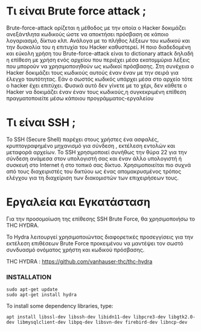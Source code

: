 # Τι είναι Brute force attack ; 

Brute-force-attack ορίζεται η μέθοδος με την οποία ο Hacker δοκιμάζει ανεξάντλητα κωδικούς ώστε να αποκτήσει
πρόσβαση σε κάποιο λογαριασμό, δίκτυο κλπ. Ανάλογα με το πλήθος λέξεων του κωδικού και την δυσκολία του
η επιτυχία του Hacker καθυστερεί.
Η ποιο διαδεδομένη και εύκολη χρήση του Brute-force-attack είναι to dictionary attack δηλαδή η επίθεση με
χρήση ενός αρχείου που περιέχει μέσα εκατομμύρια λέξεις που μπορούν να χρησιμοποιηθούν ως κωδικοί πρόσβασης.
Στη συνέχεια ο Hacker δοκιμάζει τους κωδικούς αυτούς έναν έναν με την σειρά για έλεγχο ταυτότητας.
Εάν ο σωστός κωδικός υπάρχει μέσα στο αρχείο τότε ο hacker έχει επιτύχει.
Φυσικά αυτό δεν γίνετε με το χέρι, δεν κάθετε ο Hacker να δοκιμάζει έναν έναν τους κωδικούς,η συγκεκριμένη
επίθεση πραγματοποιείτε μέσω κάποιου προγράμματος-εργαλείου

# Τι είναι SSH ;

To SSH (Secure Shell) παρέχει στους χρήστες ένα ασφαλές, κρυπτογραφημένο μηχανισμό για σύνδεση , εκτέλεση εντολών και μεταφορά αρχείων.
Το SSH χρησιμοποιεί συνήθως την θύρα 22 για την σύνδεση ανάμεσα στον υπολογιστή σας και έναν άλλο υπολογιστή ή συσκευή στο Internet ή στο τοπικό σας δίκτυο.
Χρησιμοποιείται πιο συχνά από τους διαχειριστές του δικτύου ως ένας απομακρυσμένος τρόπος ελέγχου για τη διαχείριση των διακομιστών των επιχειρήσεων τους.

# Εργαλεία και Εγκατάσταση

Για την προσομοίωση της επίθεσης SSH Brute Force, θα χρησιμοποιήσω το THC HYDRA.

Το Hydra λειτουργεί χρησιμοποιώντας διαφορετικές προσεγγίσεις για την εκτέλεση επιθέσεων
Brute Force προκειμένου να μαντέψει τον σωστό συνδυασμό ονόματος χρήστη και κωδικού πρόσβασης.

THC HYDRA : https://github.com/vanhauser-thc/thc-hydra

 ### INSTALLATION 
```
sudo apt-get update
sudo apt-get install hydra
```
To install some dependency libraries, type:
```
apt install libssl-dev libssh-dev libidn11-dev libpcre3-dev libgtk2.0-dev libmysqlclient-dev libpq-dev libsvn-dev firebird-dev libncp-dev
```
